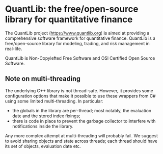 # QuantLib: the free/open-source library for quantitative finance

The QuantLib project (<https://www.quantlib.org>) is aimed at providing a comprehensive software framework for quantitative finance. QuantLib is a free/open-source library for modeling, trading, and risk management in real-life.

QuantLib is Non-Copylefted Free Software and OSI Certified Open Source Software.


## Note on multi-threading

The underlying C++ library is not thread-safe.  However, it provides some configuration options that make it possible to use these wrappers from C# using some limited multi-threading.  In particular:

- the globals in the library are per-thread; most notably, the evaluation date and the stored index fixings;
- there is code in place to prevent the garbage collector to interfere with notifications inside the library.


Any more complex attempt at multi-threading will probably fail.  We suggest to avoid sharing objects and state across threads; each thread should have its set of objects, evaluation date etc.
